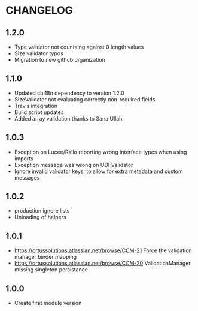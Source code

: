 CHANGELOG
=========

## 1.2.0
* Type validator not countaing against 0 length values
* Size validator typos
* Migration to new github organization

## 1.1.0
* Updated cbi18n dependency to version 1.2.0
* SizeValidator not evaluating correctly non-required fields
* Travis integration
* Build script updates
* Added array validation thanks to Sana Ullah

## 1.0.3
* Exception on Lucee/Railo reporting wrong interface types when using imports
* Exception message was wrong on UDFValidator
* Ignore invalid validator keys, to allow for extra metadata and custom messages

## 1.0.2
* production ignore lists
* Unloading of helpers

## 1.0.1
* https://ortussolutions.atlassian.net/browse/CCM-21 Force the validation manager binder mapping
* https://ortussolutions.atlassian.net/browse/CCM-20 ValidationManager missing singleton persistance

## 1.0.0
* Create first module version
